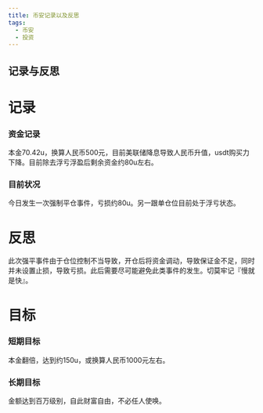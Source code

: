 ```yaml
---
title: 币安记录以及反思
tags: 
  - 币安
  - 投资
---
```



## 记录与反思

# 记录

### 资金记录

本金70.42u，换算人民币500元，目前美联储降息导致人民币升值，usdt购买力下降。目前除去浮亏浮盈后剩余资金约80u左右。

### 目前状况

今日发生一次强制平仓事件，亏损约80u。另一跟单仓位目前处于浮亏状态。

# 反思

此次强平事件由于仓位控制不当导致，开仓后将资金调动，导致保证金不足，同时并未设置止损，导致亏损。此后需要尽可能避免此类事件的发生。切莫牢记『慢就是快』。

# 目标

### 短期目标

本金翻倍，达到约150u，或换算人民币1000元左右。

### 长期目标

金额达到百万级别，自此财富自由，不必任人使唤。
